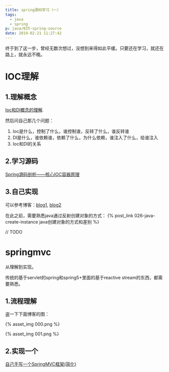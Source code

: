 ```yaml
---
title: spring源码学习（一）
tags:
  - java
  - spring
p: java/025-spring-source
date: 2019-02-21 11:27:42
---
```


终于到了这一步，曾经无数次想过，没想到来得如此平缓。只要还在学习，就还在路上，就永远不晚。

# IOC理解

## 1.理解概念
[Ioc和DI概念的理解](https://jinnianshilongnian.iteye.com/blog/1413846).

然后问自己那几个问题：
1. Ioc是什么，控制了什么，谁控制谁，反转了什么，谁反转谁
2. DI是什么，谁依赖谁，依赖了什么，为什么依赖，谁注入了什么，给谁注入
3. Ioc和DI的关系

## 2.学习源码
[Spring源码剖析——核心IOC容器原理](https://blog.csdn.net/lisongjia123/article/details/52129340)

## 3.自己实现

可以参考博客：[blog1](https://segmentfault.com/a/1190000013130650), [blog2](https://www.jianshu.com/p/72aeb5d94360)

在此之前，需要熟悉java通过反射创建对象的方式： {% post_link 026-java-create-instance  java创建对象的方式和差别 %}


// TODO

# springmvc
从理解到实现。

传统的基于servlet的spring和spring5+里面的基于reactive stream的东西，都需要熟悉。

## 1.流程理解
盗一下下面博客的图：

{% asset_img 000.png %}

{% asset_img 001.png %}


## 2.实现一个
[自己手写一个SpringMVC框架(简化)](https://my.oschina.net/liughDevelop/blog/1622646)

